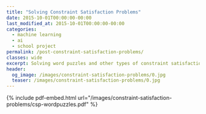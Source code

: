 ```yaml
---
title: "Solving Constraint Satisfaction Problems"
date: 2015-10-01T00:00:00-00:00
last_modified_at: 2015-10-01T00:00:00-00:00
categories:
  - machine learning
  - ai
  - school project
permalink: /post-constraint-satisfaction-problems/
classes: wide
excerpt: Solving word puzzles and other types of constraint satisfactions problems.
header:
  og_image: /images/constraint-satisfaction-problems/0.jpg
  teaser: /images/constraint-satisfaction-problems/0.jpg
---
```


{% include pdf-embed.html url="/images/constraint-satisfaction-problems/csp-wordpuzzles.pdf" %}
